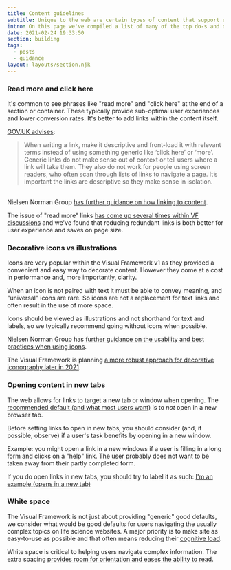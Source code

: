```yaml
---
title: Content guidelines
subtitle: Unique to the web are certain types of content that support user interaction.
intro: On this page we've compiled a list of many of the top do-s and don't-s.
date: 2021-02-24 19:33:50
section: building
tags:
  - posts
  - guidance
layout: layouts/section.njk
---
```


### Read more and click here <a id="read-more"></a>

It's common to see phrases like "read more" and "click here" at the end of a section or container. These typically provide sub-optimal user experiences and lower conversion rates. It's better to add links within the content itself.

[GOV.UK advises](https://www.gov.uk/guidance/content-design/links):

> When writing a link, make it descriptive and front-load it with relevant terms instead of using something generic like ‘click here’ or ‘more’. Generic links do not make sense out of context or tell users where a link will take them. They also do not work for people using screen readers, who often scan through lists of links to navigate a page. It’s important the links are descriptive so they make sense in isolation.

<br/>Nielsen Norman Group [has further guidance on how linking to content](https://www.nngroup.com/articles/learn-more-links/).

The issue of "read more" links [has come up several times within VF discussions](https://github.com/visual-framework/vf-core/issues/1287) and we've found that reducing redundant links is both better for user experience and saves on page size.

### Decorative icons vs illustrations <a id="icons"></a>

Icons are very popular within the Visual Framework v1 as they provided a convenient and easy way to decorate content. However they come at a cost in performance and, more importantly, clarity.

When an icon is not paired with text it must be able to convey meaning, and "universal" icons are rare. So icons are not a replacement for text links and often result in the use of more space.

Icons should be viewed as illustrations and not shorthand for text and labels, so we typically recommend going without icons when possible.

Nielsen Norman Group has [further guidance on the usability and best practices when using icons](https://www.nngroup.com/articles/icon-usability/).

The Visual Framework is planning [a more robust approach for decorative iconography later in 2021](https://github.com/visual-framework/vf-core/discussions/1388).

### Opening content in new tabs <a id="tabs"></a>

The web allows for links to target a new tab or window when opening. The [recommended default (and what most users want)](https://www.nngroup.com/articles/new-browser-windows-and-tabs/) is to _not_ open in a new browser tab.

Before setting links to open in new tabs, you should consider (and, if possible, observe) if a user's task benefits by opening in a new window.

Example: you might open a link in a new windows if a user is filling in a long form and clicks on a "help" link. The user probably does not want to be taken away from their partly completed form.

If you do open links in new tabs, you should try to label it as such: [I'm an example (opens in a new tab)](#)

### White space <a id="white-space"></a>

The Visual Framework is not just about providing "generic" good defaults, we consider what would be good defaults for users navigating the usually complex topics on life science websites. A major priority is to make site as easy-to-use as possible and that often means reducing their [cognitive load](https://www.invisionapp.com/design-defined/cognitive-load/).

White space is critical to helping users navigate complex information. The extra spacing [provides room for orientation and eases the ability to read](https://www.caktusgroup.com/blog/2017/10/30/white-space-explained).
